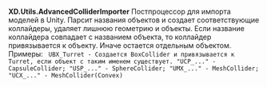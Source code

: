 **XD.Utils.AdvancedColliderImporter**
Постпроцессор для импорта моделей в Unity. Парсит названия объектов и создает соответствующие коллайдеры, удаляет лишнюю геометрию и объекты.
Если название коллайдера совпадает с названием объекта, то коллайдер привязывается к объекту. Иначе остается отдельным объектом. Примеры:
`
UBX_Turret - Создается BoxCollider и привязывается к Turret, если объект с таким именем существует.
"UCP_..." - CapsuleCollider; "USP_..." - SphereCollider; "UMX_..." - MeshCollider; "UCX_..." - MeshCollider(Convex)`
